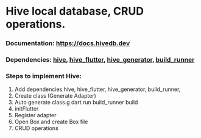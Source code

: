 # Hive local database, CRUD operations.

### Documentation: https://docs.hivedb.dev

### Dependencies: [hive](https://pub.dev/packages/hive), [hive_flutter](https://pub.dev/packages/hive_flutter), [hive_generator](https://pub.dev/packages/hive_generator), [build_runner](https://pub.dev/packages/build_runner)

### Steps to implement Hive:
1. Add dependencies
     hive, hive_flutter, hive_generator, build_runner,
2. Create class (Generate Adapter)
3. Auto generate class.g
     dart run build_runner build
4. initFlutter
5. Register adapter
6. Open Box and create Box file
7. CRUD operations
